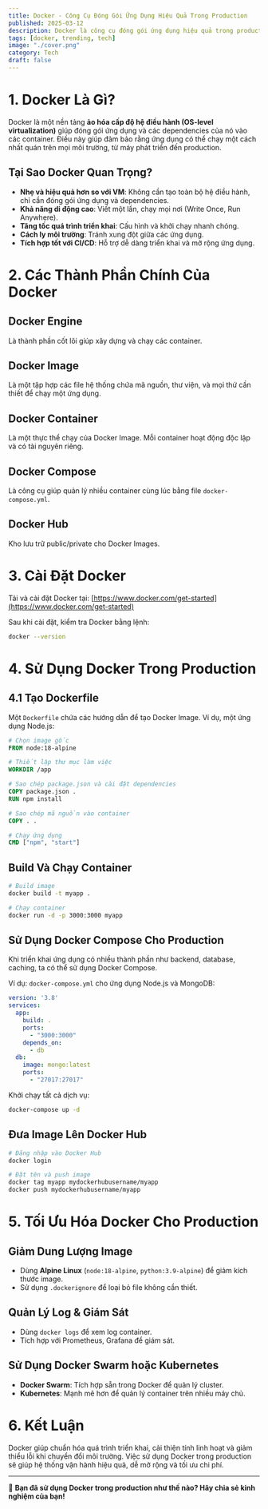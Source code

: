 ```yaml
---
title: Docker - Công Cụ Đóng Gói Ứng Dụng Hiệu Quả Trong Production
published: 2025-03-12
description: Docker là công cụ đóng gói ứng dụng hiệu quả trong production. Hãy cùng tìm hiểu cách sử dụng chúng để quản lý mã nguồn hiệu quả hơn!
tags: [docker, trending, tech]
image: "./cover.png"
category: Tech
draft: false
---
```

# 1. Docker Là Gì?

Docker là một nền tảng **ảo hóa cấp độ hệ điều hành (OS-level virtualization)** giúp đóng gói ứng dụng và các dependencies của nó vào các container. Điều này giúp đảm bảo rằng ứng dụng có thể chạy một cách nhất quán trên mọi môi trường, từ máy phát triển đến production.

## Tại Sao Docker Quan Trọng?
- **Nhẹ và hiệu quả hơn so với VM**: Không cần tạo toàn bộ hệ điều hành, chỉ cần đóng gói ứng dụng và dependencies.
- **Khả năng di động cao**: Viết một lần, chạy mọi nơi (Write Once, Run Anywhere).
- **Tăng tốc quá trình triển khai**: Cấu hình và khởi chạy nhanh chóng.
- **Cách ly môi trường**: Tránh xung đột giữa các ứng dụng.
- **Tích hợp tốt với CI/CD**: Hỗ trợ dễ dàng triển khai và mở rộng ứng dụng.

# 2. Các Thành Phần Chính Của Docker

## Docker Engine
Là thành phần cốt lõi giúp xây dựng và chạy các container.

## Docker Image
Là một tập hợp các file hệ thống chứa mã nguồn, thư viện, và mọi thứ cần thiết để chạy một ứng dụng.

## Docker Container
Là một thực thể chạy của Docker Image. Mỗi container hoạt động độc lập và có tài nguyên riêng.

## Docker Compose
Là công cụ giúp quản lý nhiều container cùng lúc bằng file `docker-compose.yml`.

## Docker Hub
Kho lưu trữ public/private cho Docker Images.

# 3. Cài Đặt Docker

Tải và cài đặt Docker tại: [https://www.docker.com/get-started](https://www.docker.com/get-started)

Sau khi cài đặt, kiểm tra Docker bằng lệnh:
```sh
docker --version
```

# 4. Sử Dụng Docker Trong Production

## 4.1 Tạo Dockerfile
Một `Dockerfile` chứa các hướng dẫn để tạo Docker Image.
Ví dụ, một ứng dụng Node.js:

```dockerfile
# Chọn image gốc
FROM node:18-alpine

# Thiết lập thư mục làm việc
WORKDIR /app

# Sao chép package.json và cài đặt dependencies
COPY package.json .
RUN npm install

# Sao chép mã nguồn vào container
COPY . .

# Chạy ứng dụng
CMD ["npm", "start"]
```

## Build Và Chạy Container
```sh
# Build image
docker build -t myapp .

# Chạy container
docker run -d -p 3000:3000 myapp
```

## Sử Dụng Docker Compose Cho Production
Khi triển khai ứng dụng có nhiều thành phần như backend, database, caching, ta có thể sử dụng Docker Compose.

Ví dụ: `docker-compose.yml` cho ứng dụng Node.js và MongoDB:
```yaml
version: '3.8'
services:
  app:
    build: .
    ports:
      - "3000:3000"
    depends_on:
      - db
  db:
    image: mongo:latest
    ports:
      - "27017:27017"
```
Khởi chạy tất cả dịch vụ:
```sh
docker-compose up -d
```

## Đưa Image Lên Docker Hub
```sh
# Đăng nhập vào Docker Hub
docker login

# Đặt tên và push image
docker tag myapp mydockerhubusername/myapp
docker push mydockerhubusername/myapp
```

# 5. Tối Ưu Hóa Docker Cho Production

## Giảm Dung Lượng Image
- Dùng **Alpine Linux** (`node:18-alpine`, `python:3.9-alpine`) để giảm kích thước image.
- Sử dụng `.dockerignore` để loại bỏ file không cần thiết.

## Quản Lý Log & Giám Sát
- Dùng `docker logs` để xem log container.
- Tích hợp với Prometheus, Grafana để giám sát.

## Sử Dụng Docker Swarm hoặc Kubernetes
- **Docker Swarm**: Tích hợp sẵn trong Docker để quản lý cluster.
- **Kubernetes**: Mạnh mẽ hơn để quản lý container trên nhiều máy chủ.

# 6. Kết Luận
Docker giúp chuẩn hóa quá trình triển khai, cải thiện tính linh hoạt và giảm thiểu lỗi khi chuyển đổi môi trường. Việc sử dụng Docker trong production sẽ giúp hệ thống vận hành hiệu quả, dễ mở rộng và tối ưu chi phí.

---

🚀 **Bạn đã sử dụng Docker trong production như thế nào? Hãy chia sẻ kinh nghiệm của bạn!**